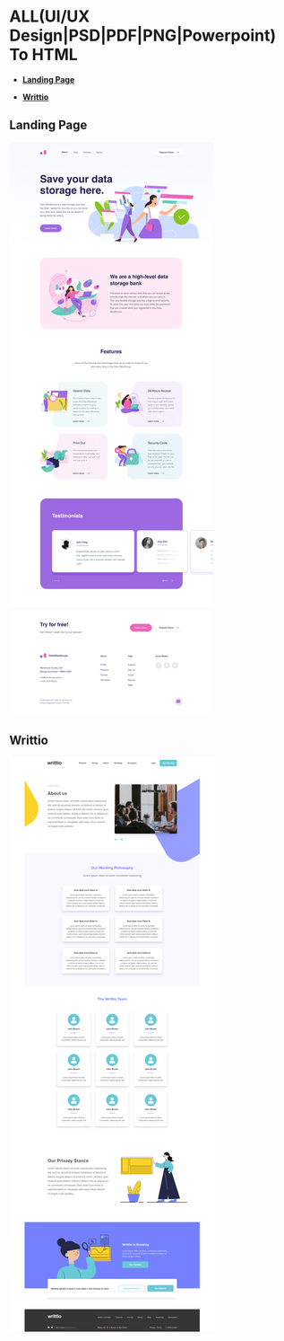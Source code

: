 # ALL(UI/UX Design|PSD|PDF|PNG|Powerpoint) To HTML

+ <a href="#landing-page"><strong>Landing Page</strong></a>

+ <a href="#writtio"><strong>Writtio</strong></a>


## Landing Page

<img alt="DataWarehouse" src="assets/desktop-Datawarehouse.jpg" align="center">


## Writtio

<img alt="Writtio" src="assets/Writto.png" align="center">
